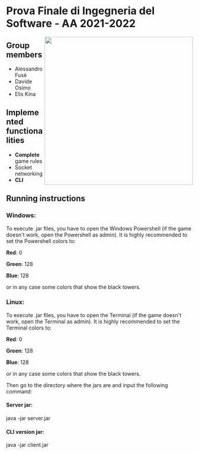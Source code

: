 # Prova Finale di Ingegneria del Software - AA 2021-2022
<img src="https://www.craniocreations.it/wp-content/uploads/2021/06/Eriantys_scatolaFrontombra-600x600.png" width=400px height=400px align="right" />

## Group members

- Alessandro Fusè
- Davide Osimo
- Elis Kina

## Implemented functionalities

- <b>Complete</b> game rules
- Socket networking
- <b>CLI</b> 

## Running instructions

### Windows:
To execute .jar files, you have to open the Windows Powershell (if the game doesn't work, open the Powershell as admin). It is highly recommended to set the Powershell colors to:

<b>Red</b>: 0

<b>Green</b>: 128

<b>Blue</b>: 128

or in any case some colors that show the black towers.

### Linux:
To execute .jar files, you have to open the Terminal (if the game doesn't work, open the Terminal as admin). It is highly recommended to set the Terminal colors to:

<b>Red</b>: 0

<b>Green</b>: 128

<b>Blue</b>: 128

or in any case some colors that show the black towers.

Then go to the directory where the jars are and input the following command:

#### Server jar:
java -jar server.jar

#### CLI version jar:
java -jar client.jar

